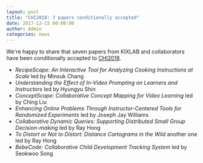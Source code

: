 ```yaml
---
layout: post
title: "CHI2018: 7 papers conditionally accepted"
date: 2017-12-15 00:00:00
author: Admin
categories: news
---
```


We're happy to share that seven papers from KIXLAB and collaborators have been conditionally accepted to [CHI2018](https://chi2018.acm.org/).

<div class="small" markdown="1">

- *RecipeScape: An Interactive Tool for Analyzing Cooking Instructions at Scale* led by Minsuk Chang  
- *Understanding the Effect of In-Video Prompting on Learners and Instructors* led by Hyungyu Shin  
- *ConceptScape: Collaborative Concept Mapping for Video Learning* led by Ching Liu  
- *Enhancing Online Problems Through Instructor-Centered Tools for Randomized Experiments* led by Joseph Jay Williams  
- *Collaborative Dynamic Queries: Supporting Distributed Small Group Decision-making* led by Ray Hong  
- *To Distort or Not to Distort: Distance Cartograms in the Wild* another one led by Ray Hong  
- *BebeCode: Collaborative Child Development Tracking System* led by Seokwoo Song  

</div>